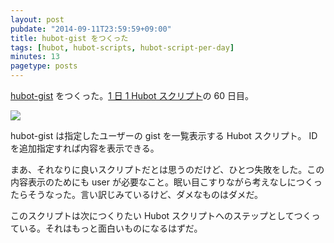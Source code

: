 ```yaml
---
layout: post
pubdate: "2014-09-11T23:59:59+09:00"
title: hubot-gist をつくった
tags: [hubot, hubot-scripts, hubot-script-per-day]
minutes: 13
pagetype: posts
---
```

[hubot-gist][gh:bouzuya/hubot-gist] をつくった。[1 日 1 Hubot スクリプト][hubot-script-per-day]の 60 日目。

![](http://img.f.hatena.ne.jp/images/fotolife/b/bouzuya/20140912/20140912000520.gif)

hubot-gist は指定したユーザーの gist を一覧表示する Hubot スクリプト。 ID を追加指定すれば内容を表示できる。

まあ、それなりに良いスクリプトだとは思うのだけど、ひとつ失敗をした。この内容表示のためにも user が必要なこと。眠い目こすりながら考えなしにつくったらそうなった。言い訳じみているけど、ダメなものはダメだ。

このスクリプトは次につくりたい Hubot スクリプトへのステップとしてつくっている。それはもっと面白いものになるはずだ。

[gh:bouzuya/hubot-gist]: https://github.com/bouzuya/hubot-gist
[hubot-script-per-day]: http://blog.bouzuya.net/posts?tags=hubot-script-per-day
